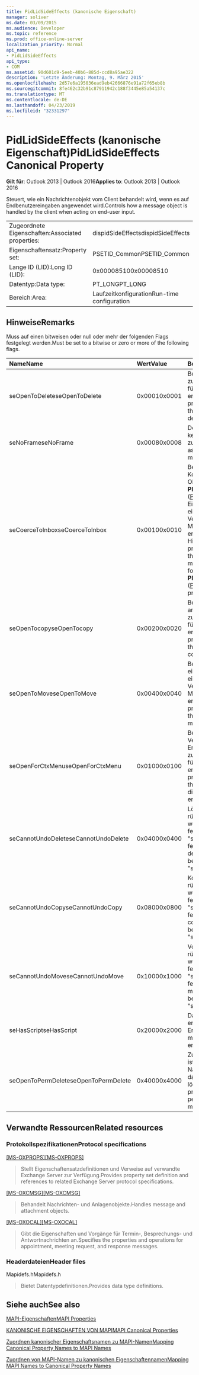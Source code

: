 ```yaml
---
title: PidLidSideEffects (kanonische Eigenschaft)
manager: soliver
ms.date: 03/09/2015
ms.audience: Developer
ms.topic: reference
ms.prod: office-online-server
localization_priority: Normal
api_name:
- PidLidSideEffects
api_type:
- COM
ms.assetid: 90d601d9-5eeb-40b6-885d-ccd8a95ae322
description: 'Letzte Änderung: Montag, 9. März 2015'
ms.openlocfilehash: 2d57e6a195036ead9eb42666876e91a72f65eb8b
ms.sourcegitcommit: 8fe462c32b91c87911942c188f3445e85a54137c
ms.translationtype: MT
ms.contentlocale: de-DE
ms.lasthandoff: 04/23/2019
ms.locfileid: "32331297"
---
```

# <a name="pidlidsideeffects-canonical-property"></a><span data-ttu-id="19285-103">PidLidSideEffects (kanonische Eigenschaft)</span><span class="sxs-lookup"><span data-stu-id="19285-103">PidLidSideEffects Canonical Property</span></span>

  
  
<span data-ttu-id="19285-104">**Gilt für**: Outlook 2013 | Outlook 2016</span><span class="sxs-lookup"><span data-stu-id="19285-104">**Applies to**: Outlook 2013 | Outlook 2016</span></span> 
  
<span data-ttu-id="19285-105">Steuert, wie ein Nachrichtenobjekt vom Client behandelt wird, wenn es auf Endbenutzereingaben angewendet wird.</span><span class="sxs-lookup"><span data-stu-id="19285-105">Controls how a message object is handled by the client when acting on end-user input.</span></span>
  
|||
|:-----|:-----|
|<span data-ttu-id="19285-106">Zugeordnete Eigenschaften:</span><span class="sxs-lookup"><span data-stu-id="19285-106">Associated properties:</span></span>  <br/> |<span data-ttu-id="19285-107">dispidSideEffects</span><span class="sxs-lookup"><span data-stu-id="19285-107">dispidSideEffects</span></span>  <br/> |
|<span data-ttu-id="19285-108">Eigenschaftensatz:</span><span class="sxs-lookup"><span data-stu-id="19285-108">Property set:</span></span>  <br/> |<span data-ttu-id="19285-109">PSETID_Common</span><span class="sxs-lookup"><span data-stu-id="19285-109">PSETID_Common</span></span>  <br/> |
|<span data-ttu-id="19285-110">Lange ID (LID):</span><span class="sxs-lookup"><span data-stu-id="19285-110">Long ID (LID):</span></span>  <br/> |<span data-ttu-id="19285-111">0x00008510</span><span class="sxs-lookup"><span data-stu-id="19285-111">0x00008510</span></span>  <br/> |
|<span data-ttu-id="19285-112">Datentyp:</span><span class="sxs-lookup"><span data-stu-id="19285-112">Data type:</span></span>  <br/> |<span data-ttu-id="19285-113">PT_LONG</span><span class="sxs-lookup"><span data-stu-id="19285-113">PT_LONG</span></span>  <br/> |
|<span data-ttu-id="19285-114">Bereich:</span><span class="sxs-lookup"><span data-stu-id="19285-114">Area:</span></span>  <br/> |<span data-ttu-id="19285-115">Laufzeitkonfiguration</span><span class="sxs-lookup"><span data-stu-id="19285-115">Run-time configuration</span></span>  <br/> |
   
## <a name="remarks"></a><span data-ttu-id="19285-116">Hinweise</span><span class="sxs-lookup"><span data-stu-id="19285-116">Remarks</span></span>

<span data-ttu-id="19285-117">Muss auf einen bitweisen oder null oder mehr der folgenden Flags festgelegt werden.</span><span class="sxs-lookup"><span data-stu-id="19285-117">Must be set to a bitwise or zero or more of the following flags.</span></span>
  
|<span data-ttu-id="19285-118">**Name**</span><span class="sxs-lookup"><span data-stu-id="19285-118">**Name**</span></span>|<span data-ttu-id="19285-119">**Wert**</span><span class="sxs-lookup"><span data-stu-id="19285-119">**Value**</span></span>|<span data-ttu-id="19285-120">**Beschreibung**</span><span class="sxs-lookup"><span data-stu-id="19285-120">**Description**</span></span>|
|:-----|:-----|:-----|
|<span data-ttu-id="19285-121">seOpenToDelete</span><span class="sxs-lookup"><span data-stu-id="19285-121">seOpenToDelete</span></span>  <br/> |<span data-ttu-id="19285-122">0x0001</span><span class="sxs-lookup"><span data-stu-id="19285-122">0x0001</span></span>  <br/> |<span data-ttu-id="19285-123">Beim Löschen ist eine zusätzliche Verarbeitung für das Message-Objekt erforderlich.</span><span class="sxs-lookup"><span data-stu-id="19285-123">Additional processing is required on the message object when deleting.</span></span>  <br/> |
|<span data-ttu-id="19285-124">seNoFrame</span><span class="sxs-lookup"><span data-stu-id="19285-124">seNoFrame</span></span>  <br/> |<span data-ttu-id="19285-125">0x0008</span><span class="sxs-lookup"><span data-stu-id="19285-125">0x0008</span></span>  <br/> |<span data-ttu-id="19285-126">Dem Message-Objekt ist keine Benutzeroberfläche zugeordnet.</span><span class="sxs-lookup"><span data-stu-id="19285-126">No UI is associated with the message object.</span></span>  <br/> |
|<span data-ttu-id="19285-127">seCoerceToInbox</span><span class="sxs-lookup"><span data-stu-id="19285-127">seCoerceToInbox</span></span>  <br/> |<span data-ttu-id="19285-128">0x0010</span><span class="sxs-lookup"><span data-stu-id="19285-128">0x0010</span></span>  <br/> |<span data-ttu-id="19285-129">Beim Verschieben oder Kopieren in ein Folder-Objekt mit einer **PR_CONTAINER_CLASS** ([PidTagContainerClass](pidtagcontainerclass-canonical-property.md))-Eigenschaft von "IPF" ist eine zusätzliche Verarbeitung für das Message-Objekt erforderlich. Hinweis".</span><span class="sxs-lookup"><span data-stu-id="19285-129">Additional processing is required on the message object when moving or copying to a folder object with a **PR_CONTAINER_CLASS** ([PidTagContainerClass](pidtagcontainerclass-canonical-property.md)) property of "IPF.Note".</span></span>  <br/> |
|<span data-ttu-id="19285-130">seOpenTocopy</span><span class="sxs-lookup"><span data-stu-id="19285-130">seOpenTocopy</span></span>  <br/> |<span data-ttu-id="19285-131">0x0020</span><span class="sxs-lookup"><span data-stu-id="19285-131">0x0020</span></span>  <br/> |<span data-ttu-id="19285-132">Beim Kopieren in einen anderen Ordner ist eine zusätzliche Verarbeitung für das Message-Objekt erforderlich.</span><span class="sxs-lookup"><span data-stu-id="19285-132">Additional processing is required on the message object when copying to another folder.</span></span>  <br/> |
|<span data-ttu-id="19285-133">seOpenToMove</span><span class="sxs-lookup"><span data-stu-id="19285-133">seOpenToMove</span></span>  <br/> |<span data-ttu-id="19285-134">0x0040</span><span class="sxs-lookup"><span data-stu-id="19285-134">0x0040</span></span>  <br/> |<span data-ttu-id="19285-135">Beim Verschieben in einen anderen Ordner ist eine zusätzliche Verarbeitung für das Message-Objekt erforderlich.</span><span class="sxs-lookup"><span data-stu-id="19285-135">Additional processing is required on the message object when moving to another folder.</span></span>  <br/> |
|<span data-ttu-id="19285-136">seOpenForCtxMenu</span><span class="sxs-lookup"><span data-stu-id="19285-136">seOpenForCtxMenu</span></span>  <br/> |<span data-ttu-id="19285-137">0x0100</span><span class="sxs-lookup"><span data-stu-id="19285-137">0x0100</span></span>  <br/> |<span data-ttu-id="19285-138">Beim Anzeigen von Verben für den Endbenutzer ist eine zusätzliche Verarbeitung für das Message-Objekt erforderlich.</span><span class="sxs-lookup"><span data-stu-id="19285-138">Additional processing is required on the message object when displaying verbs to the end-user.</span></span>  <br/> |
|<span data-ttu-id="19285-139">seCannotUndoDelete</span><span class="sxs-lookup"><span data-stu-id="19285-139">seCannotUndoDelete</span></span>  <br/> |<span data-ttu-id="19285-140">0x0400</span><span class="sxs-lookup"><span data-stu-id="19285-140">0x0400</span></span>  <br/> |<span data-ttu-id="19285-141">Löschvorgang kann nicht rückgängig gemacht werden, darf nur festgelegt werden, wenn "seOpenToDelete" festgelegt ist.</span><span class="sxs-lookup"><span data-stu-id="19285-141">Cannot undo delete operation, must not be set unless "seOpenToDelete" is set.</span></span>  <br/> |
|<span data-ttu-id="19285-142">seCannotUndoCopy</span><span class="sxs-lookup"><span data-stu-id="19285-142">seCannotUndoCopy</span></span>  <br/> |<span data-ttu-id="19285-143">0x0800</span><span class="sxs-lookup"><span data-stu-id="19285-143">0x0800</span></span>  <br/> |<span data-ttu-id="19285-144">Kopiervorgang kann nicht rückgängig gemacht werden, darf nur festgelegt werden, wenn "seOpenTocopy" festgelegt ist.</span><span class="sxs-lookup"><span data-stu-id="19285-144">Cannot undo copy operation, must not be set unless "seOpenTocopy" is set.</span></span>  <br/> |
|<span data-ttu-id="19285-145">seCannotUndoMove</span><span class="sxs-lookup"><span data-stu-id="19285-145">seCannotUndoMove</span></span>  <br/> |<span data-ttu-id="19285-146">0x1000</span><span class="sxs-lookup"><span data-stu-id="19285-146">0x1000</span></span>  <br/> |<span data-ttu-id="19285-147">Vorgang kann nicht rückgängig gemacht werden, darf nur festgelegt werden, wenn "seOpenToMove" festgelegt ist.</span><span class="sxs-lookup"><span data-stu-id="19285-147">Cannot undo move operation, must not be set unless "seOpenToMove" is set.</span></span>  <br/> |
|<span data-ttu-id="19285-148">seHasScript</span><span class="sxs-lookup"><span data-stu-id="19285-148">seHasScript</span></span>  <br/> |<span data-ttu-id="19285-149">0x2000</span><span class="sxs-lookup"><span data-stu-id="19285-149">0x2000</span></span>  <br/> |<span data-ttu-id="19285-150">Das Message-Objekt enthält ein Endbenutzerskript.</span><span class="sxs-lookup"><span data-stu-id="19285-150">The message object contains end-user script.</span></span>  <br/> |
|<span data-ttu-id="19285-151">seOpenToPermDelete</span><span class="sxs-lookup"><span data-stu-id="19285-151">seOpenToPermDelete</span></span>  <br/> |<span data-ttu-id="19285-152">0x4000</span><span class="sxs-lookup"><span data-stu-id="19285-152">0x4000</span></span>  <br/> |<span data-ttu-id="19285-153">Zusätzliche Verarbeitung ist erforderlich, um das Nachrichtenobjekt dauerhaft zu löschen.</span><span class="sxs-lookup"><span data-stu-id="19285-153">Additional processing is required to permanently delete the message object.</span></span>  <br/> |
   
## <a name="related-resources"></a><span data-ttu-id="19285-154">Verwandte Ressourcen</span><span class="sxs-lookup"><span data-stu-id="19285-154">Related resources</span></span>

### <a name="protocol-specifications"></a><span data-ttu-id="19285-155">Protokollspezifikationen</span><span class="sxs-lookup"><span data-stu-id="19285-155">Protocol specifications</span></span>

<span data-ttu-id="19285-156">[[MS-OXPROPS]](https://msdn.microsoft.com/library/f6ab1613-aefe-447d-a49c-18217230b148%28Office.15%29.aspx)</span><span class="sxs-lookup"><span data-stu-id="19285-156">[[MS-OXPROPS]](https://msdn.microsoft.com/library/f6ab1613-aefe-447d-a49c-18217230b148%28Office.15%29.aspx)</span></span>
  
> <span data-ttu-id="19285-157">Stellt Eigenschaftensatzdefinitionen und Verweise auf verwandte Exchange Server zur Verfügung.</span><span class="sxs-lookup"><span data-stu-id="19285-157">Provides property set definition and references to related Exchange Server protocol specifications.</span></span>
    
<span data-ttu-id="19285-158">[[MS-OXCMSG]](https://msdn.microsoft.com/library/7fd7ec40-deec-4c06-9493-1bc06b349682%28Office.15%29.aspx)</span><span class="sxs-lookup"><span data-stu-id="19285-158">[[MS-OXCMSG]](https://msdn.microsoft.com/library/7fd7ec40-deec-4c06-9493-1bc06b349682%28Office.15%29.aspx)</span></span>
  
> <span data-ttu-id="19285-159">Behandelt Nachrichten- und Anlagenobjekte.</span><span class="sxs-lookup"><span data-stu-id="19285-159">Handles message and attachment objects.</span></span>
    
<span data-ttu-id="19285-160">[[MS-OXOCAL]](https://msdn.microsoft.com/library/09861fde-c8e4-4028-9346-e7c214cfdba1%28Office.15%29.aspx)</span><span class="sxs-lookup"><span data-stu-id="19285-160">[[MS-OXOCAL]](https://msdn.microsoft.com/library/09861fde-c8e4-4028-9346-e7c214cfdba1%28Office.15%29.aspx)</span></span>
  
> <span data-ttu-id="19285-161">Gibt die Eigenschaften und Vorgänge für Termin-, Besprechungs- und Antwortnachrichten an.</span><span class="sxs-lookup"><span data-stu-id="19285-161">Specifies the properties and operations for appointment, meeting request, and response messages.</span></span>
    
### <a name="header-files"></a><span data-ttu-id="19285-162">Headerdateien</span><span class="sxs-lookup"><span data-stu-id="19285-162">Header files</span></span>

<span data-ttu-id="19285-163">Mapidefs.h</span><span class="sxs-lookup"><span data-stu-id="19285-163">Mapidefs.h</span></span>
  
> <span data-ttu-id="19285-164">Bietet Datentypdefinitionen.</span><span class="sxs-lookup"><span data-stu-id="19285-164">Provides data type definitions.</span></span>
    
## <a name="see-also"></a><span data-ttu-id="19285-165">Siehe auch</span><span class="sxs-lookup"><span data-stu-id="19285-165">See also</span></span>



[<span data-ttu-id="19285-166">MAPI-Eigenschaften</span><span class="sxs-lookup"><span data-stu-id="19285-166">MAPI Properties</span></span>](mapi-properties.md)
  
[<span data-ttu-id="19285-167">KANONISCHE EIGENSCHAFTEN VON MAPI</span><span class="sxs-lookup"><span data-stu-id="19285-167">MAPI Canonical Properties</span></span>](mapi-canonical-properties.md)
  
[<span data-ttu-id="19285-168">Zuordnen kanonischer Eigenschaftsnamen zu MAPI-Namen</span><span class="sxs-lookup"><span data-stu-id="19285-168">Mapping Canonical Property Names to MAPI Names</span></span>](mapping-canonical-property-names-to-mapi-names.md)
  
[<span data-ttu-id="19285-169">Zuordnen von MAPI-Namen zu kanonischen Eigenschaftennamen</span><span class="sxs-lookup"><span data-stu-id="19285-169">Mapping MAPI Names to Canonical Property Names</span></span>](mapping-mapi-names-to-canonical-property-names.md)

